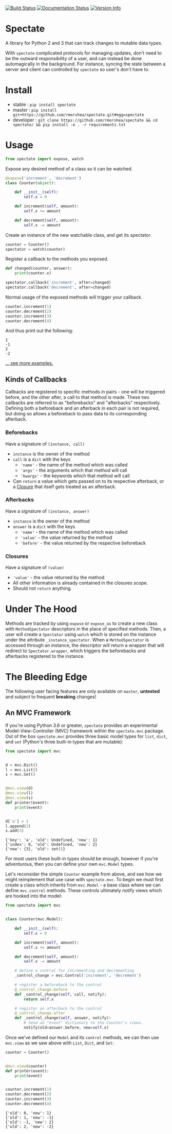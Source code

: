 [![Build Status](https://travis-ci.org/rmorshea/spectate.svg)](https://travis-ci.org/rmorshea/spectate)
[![Documentation Status](https://readthedocs.org/projects/python-spectate/badge/?version=latest)](http://python-spectate.readthedocs.io/en/latest/?badge=latest)
[![Version Info](https://img.shields.io/pypi/v/spectate.svg)](https://pypi.python.org/pypi/spectate)


# Spectate

A library for Python 2 and 3 that can track changes to mutable data types.

With `spectate` complicated protocols for managing updates, don't need to be the outward responsibility of a user, and can instead be done automagically in the background. For instance, syncing the state between a server and client can controlled by `spectate` so user's don't have to.


# Install

+ stable : `pip install spectate`
+ master : `pip install git+https://github.com/rmorshea/spectate.git#egg=spectate`
+ developer : `git clone https://github.com/rmorshea/spectate && cd spectate/ && pip install -e . -r requirements.txt`


# Usage

```python
from spectate import expose, watch
```

Expose any desired method of a class so it can be watched.

```python
@expose('increment', 'decrement')
class Counter(object):

    def __init__(self):
        self.x = 0

    def increment(self, amount):
        self.x += amount

    def decrement(self, amount):
        self.x -= amount
```

Create an instance of the new watchable class, and get its spectator.

```python
counter = Counter()
spectator = watch(counter)
```

Register a callback to the methods you exposed.

```python
def changed(counter, answer):
    print(counter.x)

spectator.callback('increment', after=changed)
spectator.callback('decrement', after=changed)
```

Normal usage of the exposed methods will trigger your callback.

```python
counter.increment(1)
counter.decrement(2)
counter.increment(3)
counter.decrement(4)
```

And thus print out the following:

```
1
-1
2
-2
```

[... see more examples. ](https://github.com/rmorshea/spectate/tree/master/examples)


## Kinds of Callbacks

Callbacks are registered to specific methods in pairs - one will be triggered before, and the other after, a call to that method is made. These two callbacks are referred to as "beforebacks" and "afterbacks" respectively. Defining both a beforeback and an afterback in each pair is not required, but doing so allows a beforeback to pass data to its corresponding afterback.


### Beforebacks

Have a signature of `(instance, call)`

+ `instance` is the owner of the method
+ `call` is a `dict` with the keys
    + `'name'` - the name of the method which was called
    + `'args'` - the arguments which that method will call
    + `'kwargs'` - the keywords which that method will call
+ Can `return` a value which gets passed on to its respective afterback, or a [Closure](#Closure) that itself gets treated as an afterback.


### Afterbacks

Have a signature of `(instance, answer)`

+ `instance` is the owner of the method
+ `answer` is a `dict` with the keys
    + `'name'` - the name of the method which was called
    + `'value'` - the value returned by the method
    + `'before'` - the value returned by the respective beforeback


### Closures

Have a signature of `(value)`

+ `'value'` - the value returned by the method
+ All other information is already contained in the closures scope.
+ Should not `return` anything.


# Under The Hood

Methods are tracked by using `expose` or `expose_as` to create a new class with `MethodSpectator`
descriptors in the place of specified methods. Then, a user will create a `Spectator` using `watch`
which is stored on the instance under the attribute `_instance_spectator`. When a `MethodSpectator`
is accessed through an instance, the descriptor will return a wrapper that will redirect to
`Spectator.wrapper`, which triggers the beforebacks and afterbacks registered to the instance.


# The Bleeding Edge

The following user facing features are only available on `master`, **untested** and subject to frequent **breaking** changes!


## An MVC Framework


If you're using Python 3.6 or greater, `spectate` provides an experimental
Model-View-Controller (MVC) framework within the `spectate.mvc` package. Out of the box
`spectate.mvc` provides three basic model types for `list`, `dict`, and `set`
(Python's three built-in types that are mutable):


```python
from spectate import mvc


d = mvc.Dict()
l = mvc.List()
s = mvc.Set()


@mvc.view(d)
@mvc.view(l)
@mvc.view(s)
def printer(event):
    print(event)


d['a'] = 1
l.append(2)
s.add(3)
```

```
{'key': 'a', 'old': Undefined, 'new': 1}
{'index': 0, 'old': Undefined, 'new': 2}
{'new': {3}, 'old': set()}
```


For most users these built-in types should be enough, however if you're adventurous, then you can define your own `mvc.Model` types.

Let's reconsider the simple `Counter` example from above, and see how we might reimplement that use case with `spectate.mvc`. To begin we must first create a class which inherits from `mvc.Model` - a base class where we can define `mvc.control` methods. These controls ultimately notify views which are hooked into the model:


```python
from spectate import mvc


class Counter(mvc.Model):

    def __init__(self):
        self.x = 0

    def increment(self, amount):
        self.x += amount

    def decrement(self, amount):
        self.x -= amount

    # define a control for incrementing and decrementing
    _control_change = mvc.Control('increment', 'decrement')

    # register a beforeback to the control
    @_control_change.before
    def _control_change(self, call, notify):
        return self.x

    # register an afterback to the control
    @_control_change.after
    def _control_change(self, answer, notify):
        # Send an "event" dictionary to the Counter's views.
        notify(old=answer.before, new=self.x)
```


Once we've defined our `Model` and its `control` methods, we can then use `mvc.view` as we saw above with `List`, `Dict`, and `Set`:


```python
counter = Counter()


@mvc.view(counter)
def printer(event):
    print(event)


counter.increment(1)
counter.decrement(2)
counter.increment(3)
counter.decrement(4)
```

```
{'old': 0, 'new': 1}
{'old': 1, 'new': -1}
{'old': -1, 'new': 2}
{'old': 2, 'new': -2}
```
